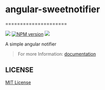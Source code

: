 # angular-sweetnotifier #
=====================

![](http://img.shields.io/badge/bower_module-v2.0.0-green.svg)
[![NPM version][npm-image]][npm-url]
![][david-url]

A simple angular notifier


>For more Information: [documentation](http://leftstick.github.io/angular-sweetnotifier/)


## LICENSE ##

[MIT License](https://raw.githubusercontent.com/leftstick/angular-sweetnotifier/master/LICENSE)


[npm-url]: https://npmjs.org/package/angular-sweetnotifier
[npm-image]: https://badge.fury.io/js/angular-sweetnotifier.png
[david-url]: https://david-dm.org/leftstick/angular-sweetnotifier.png
